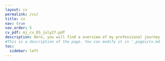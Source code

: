 ```yaml
---
layout: cv
permalink: /cv/
title: cv
nav: true
nav_order: 5
cv_pdf: mj_cv_DS_july27.pdf
description: Here, you will find a overview of my professional journey. To download a PDF version of my CV, please click on  the top pdf download button.
#This is a description of the page. You can modify it in '_pages/cv.md'. You can also change or remove the top pdf download button.
toc:
  sidebar: left
---
```

